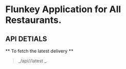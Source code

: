 # Flunkey Application for All Restaurants.

## API DETIALS

** To fetch the latest delivery **

>_/api/<usernaem>/latest _


